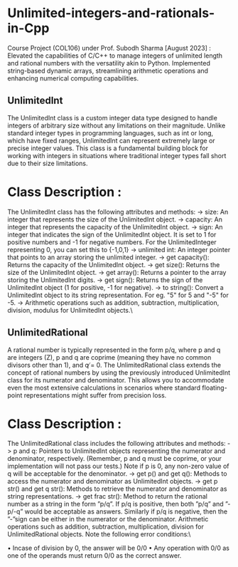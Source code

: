 # Unlimited-integers-and-rationals-in-Cpp
Course Project (COL106) under Prof. Subodh Sharma [August 2023] : Elevated the capabilities of C/C++ to manage integers of unlimited length and rational numbers with the versatility akin to Python. Implemented string-based dynamic arrays, streamlining arithmetic operations and enhancing numerical computing capabilities.
## UnlimitedInt
The UnlimitedInt class is a custom integer data type designed to handle integers of arbitrary size without any limitations on their magnitude. Unlike standard integer types in programming languages, such as int or long, which have fixed ranges, UnlimitedInt can represent extremely large or precise integer values. This class is a fundamental building block for working with integers in situations where traditional integer types fall short due to their size limitations.
# Class Description :
The UnlimitedInt class has the following attributes and methods:
-> size: An integer that represents the size of the UnlimitedInt object.
-> capacity: An integer that represents the capacity of the UnlimitedInt object.
-> sign: An integer that indicates the sign of the UnlimitedInt object. It is set to 1 for positive numbers and -1 for negative numbers. For the UnlimitedInteger representing 0, you can set this to {-1,0,1}
-> unlimited int: An integer pointer that points to an array storing the unlimited integer.
-> get capacity(): Returns the capacity of the UnlimitedInt object.
-> get size(): Returns the size of the UnlimitedInt object.
-> get array(): Returns a pointer to the array storing the UnlimitedInt digits.
-> get sign(): Returns the sign of the UnlimitedInt object (1 for positive, -1 for negative).
-> to string(): Convert a UnlimitedInt object to its string representation. For eg. "5" for 5 and "-5" for -5.
-> Arithmetic operations such as addition, subtraction, multiplication, division, modulus for UnlimitedInt objects.\

## UnlimitedRational
A rational number is typically represented in the form p/q, where p and q are integers (Z), p and q are coprime (meaning they have no common divisors other than 1), and q ̸= 0.
The UnlimitedRational class extends the concept of rational numbers by using the previously introduced UnlimitedInt class for its numerator and denominator. This allows you to accommodate even the most extensive calculations in scenarios where standard floating-point representations might suffer from precision loss.
# Class Description :
The UnlimitedRational class includes the following attributes and methods:
-> p and q: Pointers to UnlimitedInt objects representing the numerator and denominator, respectively. (Remember, p and q must be coprime, or your implementation will not pass our tests.) Note if p is 0, any non-zero value of q will be acceptable for the denominator.
-> get p() and get q(): Methods to access the numerator and denominator as UnlimitedInt objects.
-> get p str() and get q str(): Methods to retrieve the numerator and denominator as string representations.
-> get frac str(): Method to return the rational number as a string in the form ”p/q”. If p/q is positive, then both ”p/q” and ”-p/-q” would be acceptable as answers. Similarly if p/q is negative, then the ”-”sign can be either in the numerator or the denominator.
Arithmetic operations such as addition, subtraction, multiplication, division for UnlimitedRational objects.
Note the following error conditions:\

• Incase of division by 0, the answer will be 0/0
• Any operation with 0/0 as one of the operands must return 0/0 as the correct answer.

